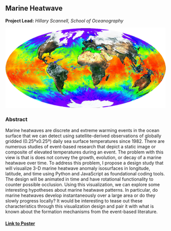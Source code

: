## Marine Heatwave

**Project Lead:** *Hillary Scannell, School of Oceanography*

<p align="center">
  <img src="images/global_sst.png" alt="hi" class="inline"/>
</p>  

### Abstract

Marine heatwaves are discrete and extreme warming events in the ocean surface that we can detect using satellite-derived observations of globally gridded (0.25ºx0.25º) daily sea surface temperatures since 1982. There are numerous studies of event-based research that depict a static image or composite of elevated temperatures during an event. The problem with this view is that is does not convey the growth, evolution, or decay of a marine heatwave over time. To address this problem, I propose a design study that will visualize 3-D marine heatwave anomaly isosurfaces in longitude, latitude, and time using Python and JavaScript as foundational coding tools. The design will be animated in time and have rotational functionality to counter possible occlusion. Using this visualization, we can explore some interesting hypotheses about marine heatwave patterns. In particular, do marine heatwaves develop instantaneously over a large area or do they slowly progress locally? It would be interesting to tease out these characteristics through this visualization design and pair it with what is known about the formation mechanisms from the event-based literature.

#### [Link to Poster](final/poster.pdf)
